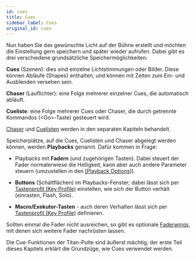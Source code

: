 ```yaml
---
id: cues
title: Cues
sidebar_label: Cues
original_id: cues
---
```


Nun haben Sie das gewünschte Licht auf der Bühne erstellt und möchten
die Einstellung gern speichern und später wieder aufrufen. Dabei gibt es
drei verschiedene grundsätzliche Speichermöglichkeiten:

**Cues** (Szenen): dies sind einzelne Lichtstimmungen oder Bilder. Diese
können Abläufe (Shapes) enthalten, und können mit Zeiten zum Ein- und
Ausblenden versehen sein.

**Chaser** (Lauflichter): eine Folge mehrerer einzelner Cues, die
automatisch abläuft.

**Cueliste**: eine Folge mehrerer Cues oder Chaser, die durch getrennte
Kommandos (\<Go\>-Taste) gesteuert wird.

[Chaser](chases.md) und [Cuelisten](cue-lists.md) werden in den separaten 
Kapiteln behandelt.

Speicherplätze, auf die Cues, Cuelisten und Chaser abgelegt werden
können, werden **Playbacks** genannt. Dafür kommen in Frage:

-   Playbacks mit **Fadern** (und zugehörigen Tasten). Dabei steuert der
    Fader normalerwiese die Helligkeit, kann aber auch andere Parameter
    steuern (umzustellen in den [\[Playback Options\]](cues/playback-options.md)).

-   **Buttons** (Schaltflächen) im Playbacks-Fenster; dabei lässt sich per
    [Tastenprofil (Key Profile)](system-settings/key-profiles.md) einstellen, 
	wie sich der Button verhält (einrasten, Flash, Solo).

-   **Macro/Exekutor-Tasten** - auch deren Verhalten lässt sich per
    [Tastenprofil (Key Profile)](system-settings/key-profiles.md) definieren.  

Sollten einmal die Fader nicht ausreichen, so gibt es optionale [Faderwings](about-the-consoles.md), mit denen sich weitere Fader nachrüsten lassen.

Die Cue-Funktionen der Titan-Pulte sind äußerst mächtig; der erste Teil
dieses Kapitels erklärt die Grundzüge, wie Cues verwendet werden.